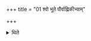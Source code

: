 +++
title = "01 श्वो भूते पौर्वाह्णिकीभ्याम्"

+++

<details><summary>थिते</summary>

1. On the next day, after having performed the Pravargya and Upasad-rites of the morning (the Adhvaryu) builds the fifth layer.  

</details>
